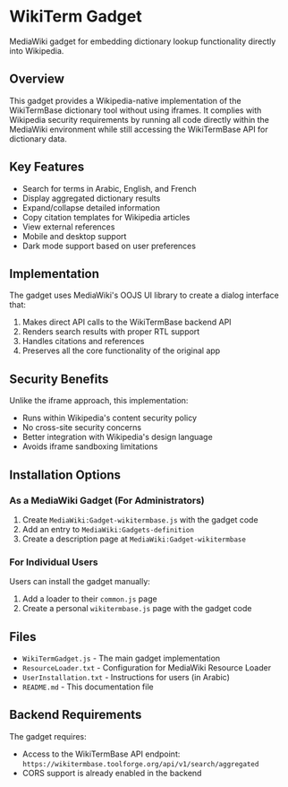 # WikiTerm Gadget

MediaWiki gadget for embedding dictionary lookup functionality directly into Wikipedia.

## Overview

This gadget provides a Wikipedia-native implementation of the WikiTermBase dictionary tool without using iframes. It complies with Wikipedia security requirements by running all code directly within the MediaWiki environment while still accessing the WikiTermBase API for dictionary data.

## Key Features

- Search for terms in Arabic, English, and French
- Display aggregated dictionary results
- Expand/collapse detailed information
- Copy citation templates for Wikipedia articles
- View external references
- Mobile and desktop support
- Dark mode support based on user preferences

## Implementation

The gadget uses MediaWiki's OOJS UI library to create a dialog interface that:

1. Makes direct API calls to the WikiTermBase backend API
2. Renders search results with proper RTL support
3. Handles citations and references
4. Preserves all the core functionality of the original app

## Security Benefits

Unlike the iframe approach, this implementation:

- Runs within Wikipedia's content security policy
- No cross-site security concerns
- Better integration with Wikipedia's design language
- Avoids iframe sandboxing limitations

## Installation Options

### As a MediaWiki Gadget (For Administrators)

1. Create `MediaWiki:Gadget-wikitermbase.js` with the gadget code
2. Add an entry to `MediaWiki:Gadgets-definition`
3. Create a description page at `MediaWiki:Gadget-wikitermbase`

### For Individual Users

Users can install the gadget manually:

1. Add a loader to their `common.js` page
2. Create a personal `wikitermbase.js` page with the gadget code

## Files

- `WikiTermGadget.js` - The main gadget implementation
- `ResourceLoader.txt` - Configuration for MediaWiki Resource Loader
- `UserInstallation.txt` - Instructions for users (in Arabic)
- `README.md` - This documentation file

## Backend Requirements

The gadget requires:
- Access to the WikiTermBase API endpoint: `https://wikitermbase.toolforge.org/api/v1/search/aggregated`
- CORS support is already enabled in the backend